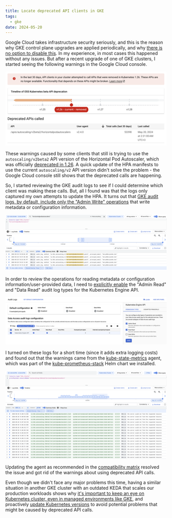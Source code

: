 ```yaml
---
title: Locate deprecated API clients in GKE
tags:
  - gke
date: 2024-05-20
---
```

Google Cloud takes infrastructure security seriously, and this is the reason why GKE control plane upgrades are applied periodically, and why [there is no option to disable this](https://cloud.google.com/kubernetes-engine/upgrades#automatic_cp_upgrades). In my experience, in most cases this happened without any issues. But after a recent upgrade of one of GKE clusters, I started seeing the following warnings in the Google Cloud console. 

![](Assets/20240520145711.png)

These warnings caused by some clients that still is trying to use the `autoscaling/v2beta2` API version of the Horizontal Pod Autoscaler, which was officially [deprecated in 1.26](https://kubernetes.io/docs/reference/using-api/deprecation-guide/#horizontalpodautoscaler-v126). A quick update of the HPA manifests to use the current `autoscaling/v2` API version didn't solve the problem - the Google Cloud console still shows that the deprecated calls are happening.

So, I started reviewing the GKE audit logs to see if I could determine which client was making these calls. But, all I found was that the logs only captured my own attempts to update the HPA. It turns out that [GKE audit logs, by default, include only the "Admin Write" operations](https://cloud.google.com/kubernetes-engine/docs/how-to/audit-logging#available-logs) that write metadata or configuration information.

![](Assets/20240520230903.png)

In order to review the operations for reading metadata or configuration information/user-provided data, I need to [explicitly enable](https://cloud.google.com/logging/docs/audit/configure-data-access#config-console-enable) the "Admin Read" and "Data Read" audit log types for the Kubernetes Engine API.

![](Assets/20240520154941.png)

I turned on these logs for a short time (since it adds extra logging costs) and found out that the warnings came from the [kube-state-metrics](https://github.com/kubernetes/kube-state-metrics) agent, which was part of the [kube-prometheus-stack](https://github.com/prometheus-community/helm-charts/tree/main/charts/kube-prometheus-stack) Helm chart we installed.

![](Assets/20240520172917.png)

Updating the agent as recommended in the [compatibility matrix](https://github.com/kubernetes/kube-state-metrics?tab=readme-ov-file#compatibility-matrix) resolved the issue and got rid of the warnings about using deprecated API calls.

Even though we didn't face any major problems this time, having a similar situation in another GKE cluster with an outdated KEDA that scales our production workloads shows why [it's important to keep an eye on Kubernetes cluster, even in managed environments like GKE](Notes/Managed%20does%20not%20mean%20maintenance-free.md), and proactively [update Kubernetes versions](https://kubernetes.io/docs/reference/using-api/deprecation-guide/) to avoid potential problems that might be caused by deprecated API calls.